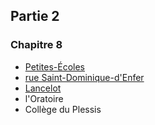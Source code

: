 
## Partie 2

### Chapitre 8

* [Petites-Écoles](https://fr.wikipedia.org/wiki/Petites_%C3%A9coles_de_Port-Royal)
* [rue Saint-Dominique-d'Enfer](https://fr.wikipedia.org/wiki/Impasse_Royer-Collard)
* [Lancelot](https://fr.wikipedia.org/wiki/Claude_Lancelot)
* l'Oratoire
* Collège du Plessis
